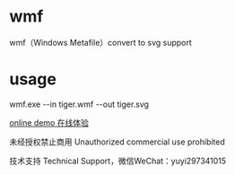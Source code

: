 # wmf
wmf（Windows Metafile）convert to svg support

# usage
wmf.exe --in tiger.wmf --out tiger.svg

[online demo 在线体验](https://jilieryuyi.github.io/wmf/)

未经授权禁止商用 Unauthorized commercial use prohibited

技术支持 Technical Support，微信WeChat：yuyi297341015
